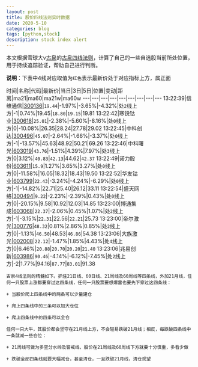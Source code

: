 ```yaml
---
layout: post
title: 股价四线法则实时数据
date: 2020-5-10
categories: blog
tags: [python,stock]
description: stock index alert
---
```



本文根据雪球大v[古泉](https://xueqiu.com/u/7148646888)的[古泉四线法则](https://xueqiu.com/7148646888/130498192)，计算了自己的一些自选股当前所处位置，用于持续追踪验证，帮助自己进行判断。

**说明**：下表中4线对应取值为`红色`表示最新价处于对应指标上方，属正面

时间|名称|代码|最新价|当日|3日|5日|位置|变动|距离|ma21|ma60|ma21w|ma60w
---|---|---|---|---|---|---|---|---
13:22:39|信维通信|[300136](https://xueqiu.com/S/SZ300136)|`19.44`|-1.97%|-3.65%|-4.32%|处`2`线上方|-1|0.74%|19.45|`18.80`|`19.15`|19.81
13:22:42|寒锐钴业|[300618](https://xueqiu.com/S/SZ300618)|`25.01`|-2.38%|-5.60%|-8.16%|处`0`线上方|0|-10.08%|26.35|28.24|27.78|29.02
13:22:45|中科创达|[300496](https://xueqiu.com/S/SZ300496)|`45.07`|-2.64%|-1.66%|-3.37%|处`0`线上方|-1|-13.57%|45.63|48.92|50.21|69.26
13:22:46|中科曙光|[603019](https://xueqiu.com/S/SH603019)|`43.76`|-1.51%|4.39%|7.97%|处`3`线上方|0|3.12%|`40.83`|`42.13`|44.62|`42.37`
13:22:49|诺力股份|[603611](https://xueqiu.com/S/SH603611)|`15.9`|1.27%|3.65%|3.27%|处`0`线上方|0|-11.58%|16.05|18.32|18.43|19.50
13:22:52|华友钴业|[603799](https://xueqiu.com/S/SH603799)|`22.43`|-3.24%|-4.24%|-6.29%|处`0`线上方|-1|-14.82%|22.71|25.40|26.12|33.11
13:22:54|盛天网络|[300494](https://xueqiu.com/S/SZ300494)|`9.22`|-2.23%|-2.39%|0.43%|处`0`线上方|0|-20.15%|9.58|10.92|12.03|14.85
13:23:00|博通集成|[603068](https://xueqiu.com/S/SH603068)|`22.37`|-2.06%|0.45%|1.07%|处`2`线上方|-1|-3.15%|`22.31`|22.56|`22.21`|25.73
13:23:00|帝尔激光|[300776](https://xueqiu.com/S/SZ300776)|`48.32`|0.81%|2.86%|0.85%|处`2`线上方|0|-1.13%|`46.50`|48.53|`46.86`|54.38
13:23:06|大族激光|[002008](https://xueqiu.com/S/SZ002008)|`22.12`|-1.47%|1.85%|4.43%|处`4`线上方|0|6.46%|`20.88`|`20.70`|`20.20`|`21.40`
13:23:06|兆易创新|[603986](https://xueqiu.com/S/SH603986)|`90.46`|-4.14%|-6.12%|-7.45%|处`2`线上方|-2|1.77%|94.16|`87.77`|`83.01`|91.38

```
古泉4线法则的精髓如下。抓住21日线、60日线、21周线及60周线等四条线，外加21月线，任何一只股票上涨都要穿过这四条线，任何一只股票要想爆雷也要先下穿过这四条线：

+ 当股价爬上四条线中的两条可以少量建仓

+ 爬上四条线中的三条可以加大仓位

+ 爬上四条线中的四条可以全仓

任何一只大牛，其股价都会坚守在21月线上方，不会轻易跌破21月线；相反，每跌破四条线中一条就减一些仓位：

+ 21周线可做为多空分水岭及警戒线，股价在21周线及60周线下方就要十分慎重，多看少做

+ 跌破全部四条线就要大幅减仓，甚至清仓，一旦跌破21月线，清仓观望
```